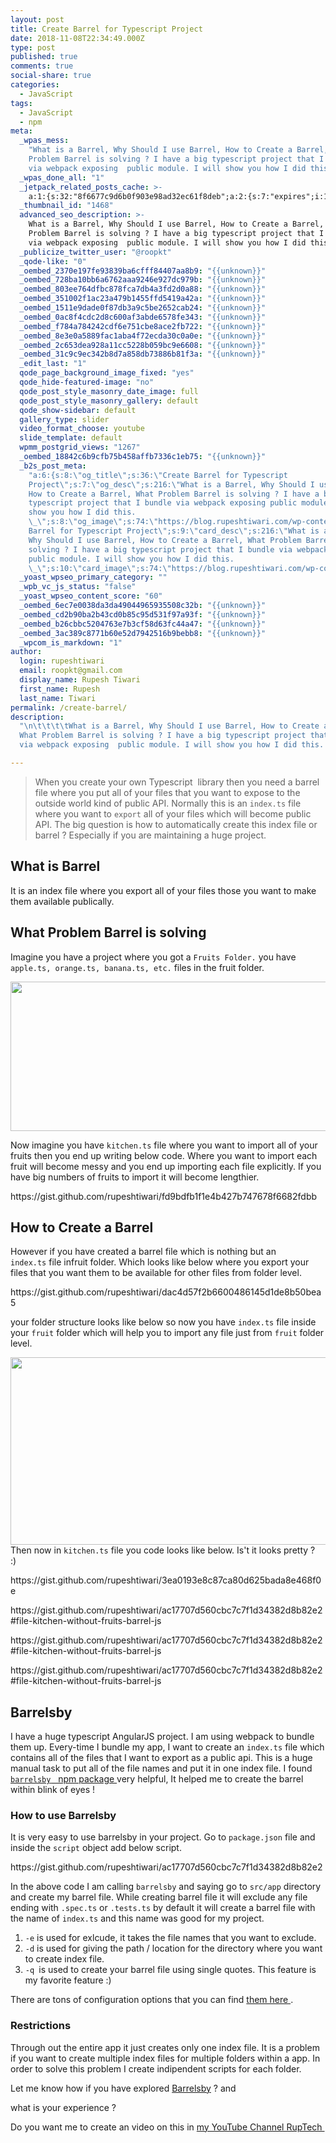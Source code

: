 ```yaml
---
layout: post
title: Create Barrel for Typescript Project
date: 2018-11-08T22:34:49.000Z
type: post
published: true
comments: true
social-share: true
categories:
  - JavaScript
tags:
  - JavaScript
  - npm
meta:
  _wpas_mess:
    "What is a Barrel, Why Should I use Barrel, How to Create a Barrel, What
    Problem Barrel is solving ? I have a big typescript project that I bundle
    via webpack exposing  public module. I will show you how I did this. \_"
  _wpas_done_all: "1"
  _jetpack_related_posts_cache: >-
    a:1:{s:32:"8f6677c9d6b0f903e98ad32ec61f8deb";a:2:{s:7:"expires";i:1611963353;s:7:"payload";a:3:{i:0;a:1:{s:2:"id";i:775;}i:1;a:1:{s:2:"id";i:2643;}i:2;a:1:{s:2:"id";i:493;}}}}
  _thumbnail_id: "1468"
  advanced_seo_description: >-
    What is a Barrel, Why Should I use Barrel, How to Create a Barrel, What
    Problem Barrel is solving ? I have a big typescript project that I bundle
    via webpack exposing  public module. I will show you how I did this.
  _publicize_twitter_user: "@roopkt"
  _qode-like: "0"
  _oembed_2370e197fe93839ba6cfff84407aa8b9: "{{unknown}}"
  _oembed_728ba10bb6a6762aaa9246e927dc979b: "{{unknown}}"
  _oembed_803ee764dfbc878fca7db4a3fd2d0a88: "{{unknown}}"
  _oembed_351002f1ac23a479b1455ffd5419a42a: "{{unknown}}"
  _oembed_1511e9dade0f87db3a9c5be2652cab24: "{{unknown}}"
  _oembed_0ac8f4cdc2d8c600af3abde6578fe343: "{{unknown}}"
  _oembed_f784a784242cdf6e751cbe8ace2fb722: "{{unknown}}"
  _oembed_8e3e0a5889fac1aba4f72ecda30c0a0e: "{{unknown}}"
  _oembed_2c653dea928a11cc5228b059bc9e6608: "{{unknown}}"
  _oembed_31c9c9ec342b8d7a858db73886b81f3a: "{{unknown}}"
  _edit_last: "1"
  qode_page_background_image_fixed: "yes"
  qode_hide-featured-image: "no"
  qode_post_style_masonry_date_image: full
  qode_post_style_masonry_gallery: default
  qode_show-sidebar: default
  gallery_type: slider
  video_format_choose: youtube
  slide_template: default
  wpmm_postgrid_views: "1267"
  _oembed_18842c6b9cfb75b458affb7336c1eb75: "{{unknown}}"
  _b2s_post_meta:
    "a:6:{s:8:\"og_title\";s:36:\"Create Barrel for Typescript
    Project\";s:7:\"og_desc\";s:216:\"What is a Barrel, Why Should I use Barrel,
    How to Create a Barrel, What Problem Barrel is solving ? I have a big
    typescript project that I bundle via webpack exposing public module. I will
    show you how I did this.
    \_\";s:8:\"og_image\";s:74:\"https://blog.rupeshtiwari.com/wp-content/uploads/2018/11/create-barrel.jpg\";s:10:\"card_title\";s:36:\"Create
    Barrel for Typescript Project\";s:9:\"card_desc\";s:216:\"What is a Barrel,
    Why Should I use Barrel, How to Create a Barrel, What Problem Barrel is
    solving ? I have a big typescript project that I bundle via webpack exposing
    public module. I will show you how I did this.
    \_\";s:10:\"card_image\";s:74:\"https://blog.rupeshtiwari.com/wp-content/uploads/2018/11/create-barrel.jpg\";}"
  _yoast_wpseo_primary_category: ""
  _wpb_vc_js_status: "false"
  _yoast_wpseo_content_score: "60"
  _oembed_6ec7e0038da3da49044965935508c32b: "{{unknown}}"
  _oembed_cd2b90ba2b43cd0b85c95d531f97a93f: "{{unknown}}"
  _oembed_b26cbbc5204763e7b3cf58d63fc44a47: "{{unknown}}"
  _oembed_3ac389c8771b60e52d7942516b9bebb8: "{{unknown}}"
  _wpcom_is_markdown: "1"
author:
  login: rupeshtiwari
  email: roopkt@gmail.com
  display_name: Rupesh Tiwari
  first_name: Rupesh
  last_name: Tiwari
permalink: /create-barrel/
description:
  "\n\t\t\t\tWhat is a Barrel, Why Should I use Barrel, How to Create a Barrel,
  What Problem Barrel is solving ? I have a big typescript project that I bundle
  via webpack exposing  public module. I will show you how I did this. \_\t\t"

---
```


<blockquote>When you create your own Typescript  library then you need a barrel file where you put all of your files that you want to expose to the outside world kind of public API. Normally this is an <code>index.ts</code> file where you want to <code>export</code> all of your files which will become public API. The big question is how to automatically create this index file or barrel ? Especially if you are maintaining a huge project.</p></blockquote>
<h2>What is Barrel</h2>
<p>It is an index file where you export all of your files those you want to make them available publically.</p>
<h2>What Problem Barrel is solving</h2>
<p>Imagine you have a project where you got a <code>Fruits Folder.</code> you have <code>apple.ts, orange.ts, banana.ts, etc.</code> files in the fruit folder.</p>
<p><img class="alignnone size-full wp-image-2764" src="{{ site.baseurl }}/assets/2018/11/folder-files.png" alt="" width="511" height="239" /></p>
<p>Now imagine you have <code>kitchen.ts</code> file where you want to import all of your fruits then you end up writing below code. Where you want to import each fruit will become messy and you end up importing each file explicitly. If you have big numbers of fruits to import it will become lengthier.</p>
<p>https://gist.github.com/rupeshtiwari/fd9bdfb1f1e4b427b747678f6682fdbb</p>
<h2>How to Create a Barrel</h2>
<p>However if you have created a barrel file which is nothing but an <code>index.ts</code> file infruit folder. Which looks like below where you export your files that you want them to be available for other files from folder level.</p>
<p>https://gist.github.com/rupeshtiwari/dac4d57f2b6600486145d1de8b50bea5</p>
<p>your folder structure looks like below so now you have <code>index.ts</code> file inside your <code>fruit</code> folder which will help you to import any file just from <code>fruit</code> folder level.</p>
<p><img class="alignnone size-full wp-image-2766" src="{{ site.baseurl }}/assets/2018/11/folder-barrel.png" alt="" width="744" height="300" />Then now in <code>kitchen.ts</code> file you code looks like below. Is't it looks pretty ?  :)</p>
<p>https://gist.github.com/rupeshtiwari/3ea0193e8c87ca80d625bada8e468f0e</p>
<p>https://gist.github.com/rupeshtiwari/ac17707d560cbc7c7f1d34382d8b82e2#file-kitchen-without-fruits-barrel-js</p>
<p>https://gist.github.com/rupeshtiwari/ac17707d560cbc7c7f1d34382d8b82e2#file-kitchen-without-fruits-barrel-js</p>
<p>https://gist.github.com/rupeshtiwari/ac17707d560cbc7c7f1d34382d8b82e2#file-kitchen-without-fruits-barrel-js</p>
<h2>Barrelsby</h2>
<p>I have a huge typescript AngularJS project. I am using webpack to bundle them up. Every-time I bundle my app, I want to create an <code>index.ts</code> file which contains all of the files that I want to export as a public api. This is a huge manual task to put all of the file names and put it in one index file. I found  <a href="https://www.npmjs.com/package/barrelsby" target="_blank" rel="noopener noreferrer"><code>barrelsby</code>   npm package </a>very helpful, It helped me to create the barrel within blink of eyes !</p>
<h3>How to use Barrelsby</h3>
<p>It is very easy to use barrelsby in your project. Go to <code>package.json</code> file and inside the <code>script</code> object add below script.</p>
<p>https://gist.github.com/rupeshtiwari/ac17707d560cbc7c7f1d34382d8b82e2</p>
<p>In the above code I am calling <code>barrelsby</code> and saying go to <code>src/app</code> directory and create my barrel file. While creating barrel file it will exclude any file ending with <code>.spec.ts</code> or <code>.tests.ts</code> by default it will create a barrel file with the name of <code>index.ts</code> and this name was good for my project.</p>
<ol>
<li><code>-e</code> is used for exlcude, it takes the file names that you want to exclude.</li>
<li><code>-d</code> is used for giving the path / location for the directory where you want to create index file.</li>
<li><code>-q </code>is used to create your barrel file using single quotes. This feature is my favorite feature :)</li>
</ol>
<p>There are tons of configuration options that you can find <a href="https://www.npmjs.com/package/barrelsby#configuration-options" target="_blank" rel="noopener noreferrer">them here </a>.</p>
<h3>Restrictions</h3>
<p>Through out the entire app it just creates only one index file. It is a problem if you want to create multiple index files for multiple folders within a app. In order to solve this problem I create indipendent scripts for each folder.</p>
<p>Let me know how if you have explored <a href="https://www.npmjs.com/package/barrelsby" target="_blank" rel="noopener noreferrer">Barrelsby</a> ? and</p>
<p>what is your experience ?</p>
<p>Do you want me to create an video on this in <a href="https://www.youtube.com/channel/UCfjBZHutgAYon-T8sqt1rwg" target="_blank" rel="noopener noreferrer">my YouTube Channel RupTech </a></p>
